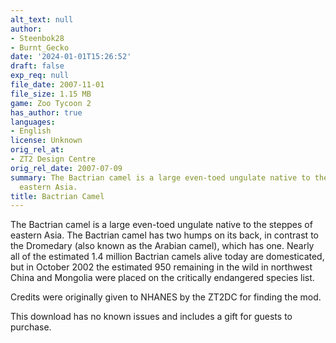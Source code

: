 ```yaml
---
alt_text: null
author:
- Steenbok28
- Burnt_Gecko
date: '2024-01-01T15:26:52'
draft: false
exp_req: null
file_date: 2007-11-01
file_size: 1.15 MB
game: Zoo Tycoon 2
has_author: true
languages:
- English
license: Unknown
orig_rel_at:
- ZT2 Design Centre
orig_rel_date: 2007-07-09
summary: The Bactrian camel is a large even-toed ungulate native to the steppes of
  eastern Asia.
title: Bactrian Camel
---
```

The Bactrian camel is a large even-toed ungulate native to the steppes of eastern Asia. The Bactrian camel has two humps on its back, in contrast to the Dromedary (also known as the Arabian camel), which has one. Nearly all of the estimated 1.4 million Bactrian camels alive today are domesticated, but in October 2002 the estimated 950 remaining in the wild in northwest China and Mongolia were placed on the critically endangered species list.

Credits were originally given to NHANES by the ZT2DC for finding the mod.

This download has no known issues and includes a gift for guests to purchase.
